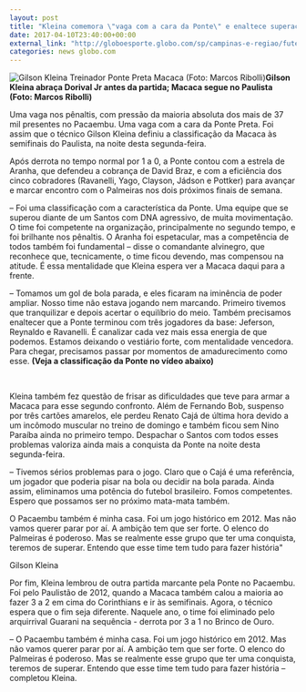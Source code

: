 ```yaml
---
layout: post
title: "Kleina comemora \"vaga com a cara da Ponte\" e enaltece superação do grupo"
date: 2017-04-10T23:40:00+00:00
external_link: "http://globoesporte.globo.com/sp/campinas-e-regiao/futebol/times/ponte-preta/noticia/2017/04/kleina-comemora-vaga-com-cara-da-ponte-e-enaltece-superacao-do-grupo.html"
categories: news globo.com
---
```

 ![Gilson Kleina Treinador Ponte Preta Macaca (Foto: Marcos Ribolli)](http://s2.glbimg.com/mi9Kus1_5Lmxz46684udvHxRfg8=/0x0:1196x998/300x250/s.glbimg.com/es/ge/f/original/2017/04/10/kleina02.jpg "Gilson Kleina Treinador Ponte Preta Macaca (Foto: Marcos Ribolli)")**Gilson Kleina abraça Dorival Jr antes da partida; Macaca segue no Paulista (Foto: Marcos Ribolli)**

Uma vaga nos pênaltis, com pressão da maioria absoluta dos mais de 37 mil presentes no Pacaembu. Uma vaga com a cara da Ponte Preta. Foi assim que o técnico Gilson Kleina definiu a classificação da Macaca às semifinais do Paulista, na noite desta segunda-feira.&nbsp;

Após derrota no tempo normal por 1 a 0, a Ponte contou com a estrela de Aranha, que defendeu a cobrança de David Braz, e com a eficiência dos cinco cobradores (Ravanelli, Yago, Clayson, Jádson e Pottker) para avançar e marcar encontro com o Palmeiras nos dois próximos finais de semana.   
  
– Foi uma classificação com a característica da Ponte. Uma equipe que se superou diante de um Santos com DNA agressivo, de muita movimentação. O time foi competente na organização, principalmente no segundo tempo, e foi brilhante nos pênaltis. O Aranha foi espetacular, mas a competência de todos também foi fundamental – disse o comandante alvinegro, que reconhece que, tecnicamente, o time ficou devendo, mas compensou na atitude. É essa mentalidade que Kleina espera ver a Macaca daqui para a frente. &nbsp;  
  
– Tomamos um gol de bola parada, e eles ficaram na iminência de poder ampliar. Nosso time não estava jogando nem marcando. Primeiro tivemos que tranquilizar e depois acertar o equilíbrio do meio. Também precisamos enaltecer que a Ponte terminou com três jogadores da base: Jeferson, Reynaldo e Ravanelli. É canalizar cada vez mais essa energia de que podemos. Estamos deixando o vestiário forte, com mentalidade vencedora. Para chegar, precisamos passar por momentos de amadurecimento como esse. **(Veja a classificação da Ponte no vídeo abaixo)**

&nbsp;

Kleina também fez questão de frisar as dificuldades que teve para armar a Macaca para esse segundo confronto. Além de Fernando Bob, suspenso por três cartões amarelos, ele perdeu Renato Cajá de última hora devido a um incômodo muscular no treino de domingo e também ficou sem Nino Paraíba ainda no primeiro tempo. Despachar o Santos com todos esses problemas valoriza ainda mais a conquista da Ponte na noite desta segunda-feira.&nbsp;  
  
– Tivemos sérios problemas para o jogo. Claro que o Cajá é uma referência, um jogador que poderia pisar na bola ou decidir na bola parada. Ainda assim, eliminamos uma potência do futebol brasileiro. Fomos competentes. Espero que possamos ser no próximo mata-mata também.&nbsp;

O Pacaembu também é minha casa. Foi um jogo histórico em 2012. Mas não vamos querer parar por aí. A ambição tem que ser forte. O elenco do Palmeiras é poderoso. Mas se realmente esse grupo que ter uma conquista, teremos de superar. Entendo que esse time tem tudo para fazer história"  

Gilson Kleina

Por fim, Kleina lembrou de outra partida marcante pela Ponte no Pacaembu. Foi pelo Paulistão de 2012, quando a Macaca também calou a maioria ao fazer 3 a 2 em cima do Corinthians e ir às semifinais. Agora, o técnico espera que o fim seja diferente. Naquele ano, o time foi eliminado pelo arquirrival Guarani na sequência - derrota por 3 a 1 no Brinco de Ouro.&nbsp;  
  
– O Pacaembu também é minha casa. Foi um jogo histórico em 2012. Mas não vamos querer parar por aí. A ambição tem que ser forte. O elenco do Palmeiras é poderoso. Mas se realmente esse grupo que ter uma conquista, teremos de superar. Entendo que esse time tem tudo para fazer história – completou Kleina.&nbsp;

